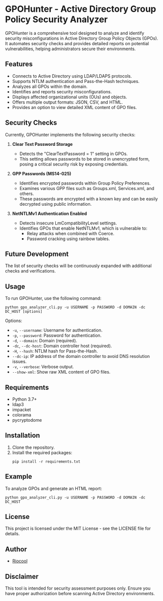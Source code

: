 GPOHunter - Active Directory Group Policy Security Analyzer
===========================================================

GPOHunter is a comprehensive tool designed to analyze and identify security misconfigurations in Active Directory Group Policy Objects (GPOs). It automates security checks and provides detailed reports on potential vulnerabilities, helping administrators secure their environments.

Features
--------
- Connects to Active Directory using LDAP/LDAPS protocols.
- Supports NTLM authentication and Pass-the-Hash techniques.
- Analyzes all GPOs within the domain.
- Identifies and reports security misconfigurations.
- Displays affected organizational units (OUs) and objects.
- Offers multiple output formats: JSON, CSV, and HTML.
- Provides an option to view detailed XML content of GPO files.

Security Checks
---------------
Currently, GPOHunter implements the following security checks:

1. **Clear Text Password Storage**
   - Detects the "ClearTextPassword = 1" setting in GPOs.
   - This setting allows passwords to be stored in unencrypted form, posing a critical security risk by exposing credentials.

2. **GPP Passwords (MS14-025)**
   - Identifies encrypted passwords within Group Policy Preferences.
   - Examines various GPP files such as Groups.xml, Services.xml, and others.
   - These passwords are encrypted with a known key and can be easily decrypted using public information.

3. **NetNTLMv1 Authentication Enabled**
   - Detects insecure LmCompatibilityLevel settings.
   - Identifies GPOs that enable NetNTLMv1, which is vulnerable to:
     * Relay attacks when combined with Coerce.
     * Password cracking using rainbow tables.

Future Development
------------------
The list of security checks will be continuously expanded with additional checks and verifications.

Usage
-----
To run GPOHunter, use the following command:

```python gpo_analyzer_cli.py -u USERNAME -p PASSWORD -d DOMAIN -dc DC_HOST [options]```


Options:
- `-u`, `--username`: Username for authentication.
- `-p`, `--password`: Password for authentication.
- `-d`, `--domain`: Domain (required).
- `-dc`, `--dc-host`: Domain controller host (required).
- `-H`, `--hash`: NTLM hash for Pass-the-Hash.
- `--dc-ip`: IP address of the domain controller to avoid DNS resolution issues.
- `-v`, `--verbose`: Verbose output.
- `--show-xml`: Show raw XML content of GPO files.

Requirements
------------
- Python 3.7+
- ldap3
- impacket
- colorama
- pycryptodome

Installation
------------
1. Clone the repository.
2. Install the required packages:
   ```
   pip install -r requirements.txt
   ```

Example
-------
To analyze GPOs and generate an HTML report:

```python gpo_analyzer_cli.py -u USERNAME -p PASSWORD -d DOMAIN -dc DC_HOST```


License
-------
This project is licensed under the MIT License - see the LICENSE file for details.

Author
------
* [Riocool](https://t.me/riocool)

Disclaimer
----------
This tool is intended for security assessment purposes only. Ensure you have proper authorization before scanning Active Directory environments.

